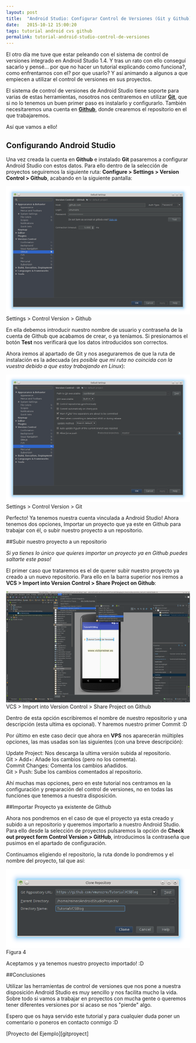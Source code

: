```yaml
---
layout: post
title:  "Android Studio: Configurar Control de Versiones (Git y Github)"
date:   2015-10-12 15:00:20
tags: tutorial android cvs github
permalink: tutorial-android-studio-control-de-versiones
---
```


El otro día me tuve que estar peleando con el sistema de control de versiones integrado en Android Studio 1.4. Y tras un rato con ello conseguí sacarlo y pensé... por que no hacer un tutorial explicando como funciona?, como enfrentarnos con el? por que usarlo? Y así animando a algunos a que empiecen a utilizar el control de versiones en sus proyectos.

El sistema de control de versiones de Android Studio tiene soporte para varias de estas herramientas, nosotros nos centraremos en utilizar **[Git][giturl]**, que si no lo tenemos un buen primer paso es instalarlo y configurarlo. También necesitaremos una cuenta en **[Github][githuburl]**, donde crearemos el repositorio en el que trabajaremos.

Así que vamos a ello!


## Configurando Android Studio

Una vez creada la cuenta en **Github** e instalado **Git** pasaremos a configurar Android Studio con estos datos. Para ello dentro de la selección de proyectos seguiremos la siguiente ruta: **Configure > Settings > Version Control > Github**, acabando en la siguiente pantalla:

<div class="ui centered card">
  <div class="image">
    <a href="/images/android-cvs-1.png"><img src="/images/android-cvs-1.png"></a>
  </div>
  <div class="content">
    <div class="description">
      Settings > Control Version > Github
    </div>
  </div>
</div>

En ella debemos introducir nuestro nombre de usuario y contraseña de la cuenta de Github que acabamos de crear, o ya teníamos. Si presionamos el botón **Test** nos verificará que los datos introducidos son correctos.

Ahora iremos al apartado de Git y nos aseguraremos de que la ruta de instalación es la adecuada (*es posible que mi ruta no coincida con la vuestra debido a que estoy trabajando en Linux*):

<div class="ui centered card">
  <div class="image">
    <a href="/images/android-cvs-3.png"><img src="/images/android-cvs-3.png"></a>
  </div>
  <div class="content">
    <div class="description">
      Settings > Control Version > Git
    </div>
  </div>
</div>

Perfecto! Ya tenemos nuestra cuenta vinculada a Android Studio! Ahora tenemos dos opciones, Importar un proyecto que ya este en Github para trabajar con él, o subir nuestro proyecto a un repositorio.


##Subir nuestro proyecto a un repositorio

*Si ya tienes lo único que quieres importar un proyecto ya en Github puedes saltarte este paso!*

El primer caso que trataremos es el de querer subir nuestro proyecto ya creado a un nuevo repositorio. Para ello en la barra superior nos iremos a **VCS > Import into Version Control > Share Project on Github**:

<div class="ui centered card">
  <div class="image">
    <a href="/images/android-cvs-4.png"><img src="/images/android-cvs-4.png"></a>
  </div>
  <div class="content">
    <div class="description">
      VCS > Import into Version Control > Share Project on Github
    </div>
  </div>
</div>

Dentro de esta opción escribiremos el nombre de nuestro repositorio y una descripción (esta ultima es opcional). Y haremos nuestro primer Commit :D

Por último en este caso decir que ahora en **VPS** nos aparecerán múltiples opciones, las mas usadas son las siguientes (con una breve descripción):

<div class="ui bulleted list">
  <div class="item">Update Project: Nos descarga la ultima versión subida al repositorio.</div>
  <div class="item">Git > Add+: Añade los cambios (pero no los comenta).</div>
  <div class="item">Commit Changes: Comenta los cambios añadidos.</div>
  <div class="item">Git > Push: Sube los cambios comentados al repositorio.</div>
</div>

Ahí muchas mas opciones, pero en este tutorial nos centramos en la configuración y preparación del control de versiones, no en todas las funciones que tenemos a nuestra disposición.


##Importar Proyecto ya existente de Github

Ahora nos pondremos en el caso de que el proyecto ya esta creado y subido a un repositorio y queremos importarlo a nuestro Android Studio. Para ello desde la selección de proyectos pulsaremos la opción de **Check out proyect form Control Version > GitHub**, introducimos la contraseña que pusimos en el apartado de configuración.

Continuamos eligiendo el repositorio, la ruta donde lo pondremos y el nombre del proyecto, tal que así:

<div class="ui centered card">
  <div class="image">
    <a href="/images/android-cvs-10.png"><img src="/images/android-cvs-10.png"></a>
  </div>
  <div class="content">
    <div class="description">
      Figura 4
    </div>
  </div>
</div>

Aceptamos y ya tenemos nuestro proyecto importado! :D


##Conclusiones

Utilizar las herramientas de control de versiones que nos pone a nuestra disposición Android Studio es muy sencillo y nos facilita mucho la vida. Sobre todo si vamos a trabajar en proyectos con mucha gente o queremos tener diferentes versiones por si acaso se nos "pierde" algo.

Espero que os haya servido este tutorial y para cualquier duda poner un comentario o poneros en contacto conmigo :D

<div class="ui label">
  <i class="github alternate icon"></i> [Proyecto del Ejemplo][gitproyect]
</div>

[giturl]:   https://git-scm.com/
[githuburl]:   https://github.com/
[gitproyect]:   https://github.com/vmunozre/TutorialVCSBlog
